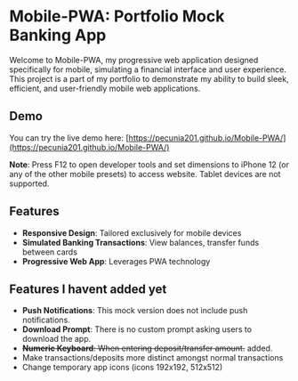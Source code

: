 # Mobile-PWA: Portfolio Mock Banking App

Welcome to Mobile-PWA, my progressive web application designed specifically for mobile, simulating a financial interface and user experience. This project is a part of my portfolio to demonstrate my ability to build sleek, efficient, and user-friendly mobile web applications.

## Demo

You can try the live demo here: [https://pecunia201.github.io/Mobile-PWA/](https://pecunia201.github.io/Mobile-PWA/)

**Note**: Press F12 to open developer tools and set dimensions to iPhone 12 (or any of the other mobile presets) to access website. Tablet devices are not supported.

## Features

- **Responsive Design**: Tailored exclusively for mobile devices
- **Simulated Banking Transactions**: View balances, transfer funds between cards
- **Progressive Web App**: Leverages PWA technology

## Features I havent added yet

- **Push Notifications**: This mock version does not include push notifications.
- **Download Prompt**: There is no custom prompt asking users to download the app.
- ~~**Numeric Keyboard**: When entering deposit/transfer amount.~~ added.
- Make transactions/deposits more distinct amongst normal transactions
- Change temporary app icons (icons 192x192, 512x512)
